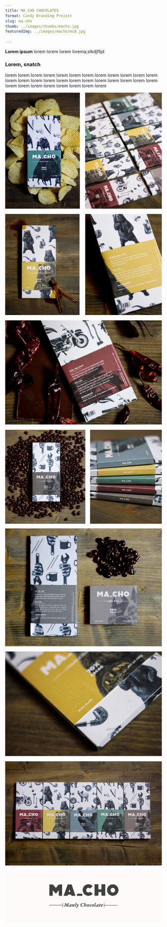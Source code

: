 ```yaml
---
title: MA_CHO CHOCOLATES    
format: Candy Branding Project
slug: ma-cho
thumb: ../images/thumbs/macho.jpg
featuredImg: ../images/macho/mc8.jpg

---
```


**Lorem ipsum**
lorem lorem lorem lorema;slkdjflljd

### Lorem, snatch
lorem lorem lorem lorem lorem lorem lorem lorem 
lorem lorem lorem lorem lorem lorem lorem lorem 
lorem lorem lorem lorem lorem lorem lorem lorem 
lorem lorem lorem lorem lorem lorem lorem lorem 


![mc1.jpg](../images/macho/mc1.jpg)

![mc2.jpg](../images/macho/mc2.jpg)

![mc3.jpg](../images/macho/mc3.jpg)

![mc4.jpg](../images/macho/mc4.jpg)

![mc5.jpg](../images/macho/mc5.jpg)

![mc6.jpg](../images/macho/mc6.jpg)

![mc7.jpg](../images/macho/mc7.jpg)

<!-- ![mc8.jpg](../images/macho/mc8.jpg) -->
